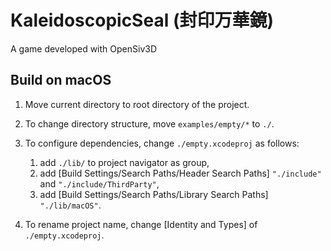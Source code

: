 # KaleidoscopicSeal (封印万華鏡)

A game developed with OpenSiv3D

## Build on macOS

1. Move current directory to root directory of the project.
1. To change directory structure, move `examples/empty/*` to `./`.
1. To configure dependencies, change `./empty.xcodeproj` as follows:

    1. add `./lib/` to project navigator as group, 
    1. add [Build Settings/Search Paths/Header Search Paths] `"./include"` and `"./include/ThirdParty"`,
    1. add [Build Settings/Search Paths/Library Search Paths] `"./lib/macOS"`.

1. To rename project name, change [Identity and Types] of `./empty.xcodeproj`.

